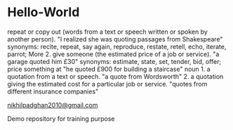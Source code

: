 # Hello-World

repeat or copy out (words from a text or speech written or spoken by another person).
"I realized she was quoting passages from Shakespeare"
synonyms:	recite, repeat, say again, reproduce, restate, retell, echo, iterate, parrot; More
2.
give someone (the estimated price of a job or service).
"a garage quoted him £30"
synonyms:	estimate, state, set, tender, bid, offer; price something at
"he quoted £900 for building a staircase"
noun
1.
a quotation from a text or speech.
"a quote from Wordsworth"
2.
a quotation giving the estimated cost for a particular job or service.
"quotes from different insurance companies"

nikhilpadghan2010@gmail.com



Demo repository for training purpose
